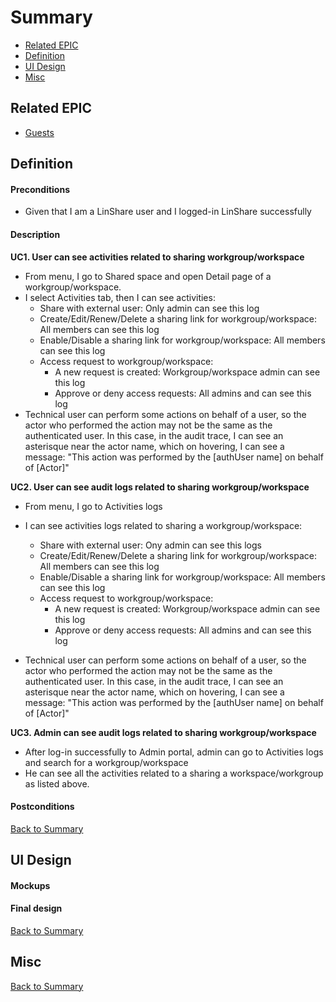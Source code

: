 # Summary

* [Related EPIC](#related-epic)
* [Definition](#definition)
* [UI Design](#ui-design)
* [Misc](#misc)

## Related EPIC

* [Guests](./README.md)

## Definition

#### Preconditions

- Given that I am a LinShare user and I logged-in LinShare successfully

#### Description

**UC1. User can see activities related to sharing workgroup/workspace**
- From menu, I go to Shared space and open Detail page of a workgroup/workspace. 
- I select Activities tab, then I can see activities: 
    - Share with external user: Only admin can see this log
    - Create/Edit/Renew/Delete a sharing link for workgroup/workspace: All members can see this log
    - Enable/Disable a sharing link for workgroup/workspace: All members can see this log
    - Access request to workgroup/workspace:
       - A new request is created: Workgroup/workspace admin can see this log
       - Approve or deny access requests: All admins and can see this log
- Technical user can perform some actions on behalf of a user, so the actor who performed the action may not be the same as the authenticated user. In this case, in the audit trace, I can see an asterisque near the actor name, which on hovering, I can see a message: "This action was performed by the [authUser name] on behalf of [Actor]"

**UC2. User can see audit logs related to sharing workgroup/workspace**

- From menu, I go to Activities logs
- I can see activities logs related to sharing a workgroup/workspace:
    - Share with external user: Ony admin can see this logs
    - Create/Edit/Renew/Delete a sharing link for workgroup/workspace: All members can see this log
    - Enable/Disable a sharing link for workgroup/workspace: All members can see this log
    - Access request to workgroup/workspace:
        - A new request is created: Workgroup/workspace admin can see this log
        - Approve or deny access requests: All admins and can see this log

- Technical user can perform some actions on behalf of a user, so the actor who performed the action may not be the same as the authenticated user. In this case, in the audit trace, I can see an asterisque near the actor name, which on hovering, I can see a message: "This action was performed by the [authUser name] on behalf of [Actor]"

**UC3. Admin can see audit logs related to sharing workgroup/workspace**

- After log-in successfully to Admin portal, admin can go to Activities logs and search for a workgroup/workspace
- He can see all the activities related to a sharing a workspace/workgroup as listed above.

#### Postconditions

[Back to Summary](#summary)

## UI Design

#### Mockups

#### Final design

[Back to Summary](#summary)
## Misc

[Back to Summary](#summary)
